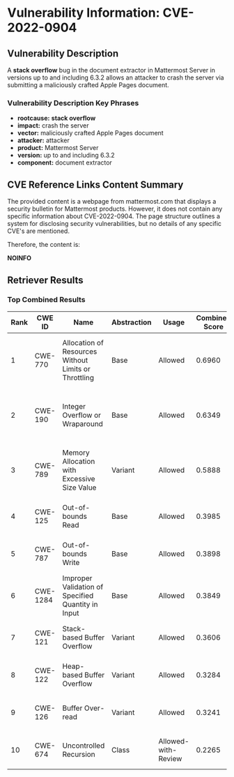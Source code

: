 # Vulnerability Information: CVE-2022-0904

## Vulnerability Description
A **stack overflow** bug in the document extractor in Mattermost Server in versions up to and including 6.3.2 allows an attacker to crash the server via submitting a maliciously crafted Apple Pages document.

### Vulnerability Description Key Phrases
- **rootcause:** **stack overflow**
- **impact:** crash the server
- **vector:** maliciously crafted Apple Pages document
- **attacker:** attacker
- **product:** Mattermost Server
- **version:** up to and including 6.3.2
- **component:** document extractor

## CVE Reference Links Content Summary
The provided content is a webpage from mattermost.com that displays a security bulletin for Mattermost products. However, it does not contain any specific information about CVE-2022-0904. The page structure outlines a system for disclosing security vulnerabilities, but no details of any specific CVE's are mentioned.

Therefore, the content is:

**NOINFO**

## Retriever Results

### Top Combined Results

| Rank | CWE ID | Name | Abstraction | Usage | Combined Score | Retrievers | Individual Scores |
|------|--------|------|-------------|-------|---------------|------------|-------------------|
| 1 | CWE-770 | Allocation of Resources Without Limits or Throttling | Base | Allowed | 0.6960 | dense, sparse, graph | dense: 0.555, sparse: 0.180, graph: 0.882 |
| 2 | CWE-190 | Integer Overflow or Wraparound | Base | Allowed | 0.6349 | dense, sparse, graph | dense: 0.512, sparse: 0.183, graph: 0.767 |
| 3 | CWE-789 | Memory Allocation with Excessive Size Value | Variant | Allowed | 0.5888 | dense, sparse, graph | dense: 0.523, sparse: 0.190, graph: 0.749 |
| 4 | CWE-125 | Out-of-bounds Read | Base | Allowed | 0.3985 | sparse, graph | sparse: 0.181, graph: 0.825 |
| 5 | CWE-787 | Out-of-bounds Write | Base | Allowed | 0.3898 | sparse, graph | sparse: 0.173, graph: 0.813 |
| 6 | CWE-1284 | Improper Validation of Specified Quantity in Input | Base | Allowed | 0.3849 | sparse, graph | sparse: 0.180, graph: 0.789 |
| 7 | CWE-121 | Stack-based Buffer Overflow | Variant | Allowed | 0.3606 | dense, sparse | dense: 0.542, sparse: 0.209 |
| 8 | CWE-122 | Heap-based Buffer Overflow | Variant | Allowed | 0.3284 | dense, sparse | dense: 0.516, sparse: 0.170 |
| 9 | CWE-126 | Buffer Over-read | Variant | Allowed | 0.3241 | dense, sparse | dense: 0.505, sparse: 0.172 |
| 10 | CWE-674 | Uncontrolled Recursion | Class | Allowed-with-Review | 0.2265 | dense, sparse | dense: 0.551, sparse: 0.192 |

